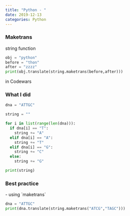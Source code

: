 ```yaml
---
title: "Python - "
date: 2019-12-13
categories: Python
---
```



<h3>Maketrans</h3>

string function

```python
obj = "python"
before = "thon"
after = "zzzz"
print(obj.translate(string.maketrans(before,after)))
```


in Codewars

<h3>What I did</h3>

```python
dna = "ATTGC"

string = ""

for i in list(range(len(dna))):
  if dna[i] == "T":
    string += "A"
  elif dna[i] == "A":
    string += "T"
  elif dna[i] == "G":
    string += "C"
  else:
    string += "G"

print(string)
```

<h3>Best practice</h3>
- using `maketrans`

```python
dna = "ATTGC"
print(dna.translate(string.maketrans("ATCG","TAGC")))
```
